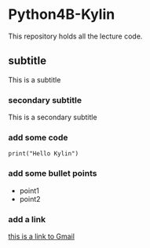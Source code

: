 # Python4B-Kylin
This repository holds all the lecture code.
## subtitle
This is a subtitle
### secondary subtitle
This is a secondary subtitle
### add some code
```
print("Hello Kylin")
```
### add some bullet points
* point1
* point2

### add a link
[this is a link to Gmail](gmail.com) 
